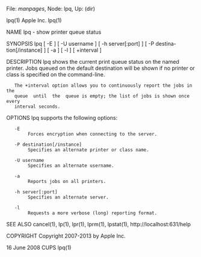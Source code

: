 File: *manpages*,  Node: lpq,  Up: (dir)

lpq(1)                            Apple Inc.                            lpq(1)



NAME
       lpq - show printer queue status

SYNOPSIS
       lpq  [  -E  ]  [  -U  username  ]  [  -h  server[:port] ] [ -P destina-
       tion[/instance] ] [ -a ] [ -l ] [ +interval ]

DESCRIPTION
       lpq shows the current print queue status on  the  named  printer.  Jobs
       queued  on the default destination will be shown if no printer or class
       is specified on the command-line.

       The +interval option allows you to continuously report the jobs in  the
       queue  until  the  queue is empty; the list of jobs is shown once every
       interval seconds.

OPTIONS
       lpq supports the following options:

       -E
            Forces encryption when connecting to the server.

       -P destination[/instance]
            Specifies an alternate printer or class name.

       -U username
            Specifies an alternate username.

       -a
            Reports jobs on all printers.

       -h server[:port]
            Specifies an alternate server.

       -l
            Requests a more verbose (long) reporting format.

SEE ALSO
       cancel(1), lp(1), lpr(1), lprm(1), lpstat(1),
       http://localhost:631/help

COPYRIGHT
       Copyright 2007-2013 by Apple Inc.



16 June 2008                         CUPS                               lpq(1)
